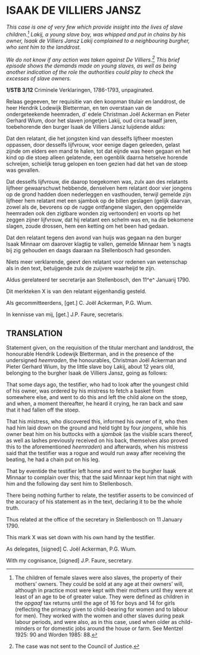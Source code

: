 # ISAAK DE VILLIERS JANSZ

*This case is one of very few which provide insight into the lives of slave children.[^1] Lakij, a young slave boy, was whipped and put in chains by his owner, Isaak de Villiers Jansz Lakij complained to a neighbouring burgher, who sent him to the landdrost.*

*We do not know if any action was taken against De Villiers.[^2] This brief episode shows the demands made on young slaves, as well as being another indication of the role the authorities could play to check the excesses of slave owners.*

**1/STB 3/12** Criminele Verklaringen, 1786-1793, unpaginated.

Relaas gegeeven, ter requisitie van den koopman titulair en landdrost, de heer Hendrik Lodewijk Bletterman, en ten overstaan van de ondergeteekende heemraden, d’ edele Christman Joël Ackerman en Pieter Gerhard Wium, door het slaven jongetjen Lakij, oud circa twaalf jaren, toebehorende den burger Isaak de Villiers Jansz luijdende aldus:

Dat den relatant, die het jongsten kind van desselfs lijfheer moesten oppassen, door desselfs lijfvrouw, voor eenige dagen geleeden, gelast zijnde om elders een mand te halen, tot dat eijnde was heen gegaan en het kind op die stoep alleen gelatende, een ogenblik daarna hetselve horende schreijen, schielijk terug gelopen en toen gezien had dat het van de stoep was gevallen.

Dat desselfs lijfvrouw, die daarop toegekomen was, zulx aan des relatants lijfheer gewaarschuwt hebbende, denselven hem relatant door vier jongens op de grond hadden doen nederleggen en vasthouden, terwijl gemelde zijn lijfheer hem relatant met een sjambok op de billen geslagen (gelijk daarvan, zowel als de, bevorens op de rugge ontfangene slagen, den opgemelde heemraden ook den zigtbare wonden zig vertoonden) en voorts op het zeggen zijner lijfvrouw, dat hij relatant een schelm was en, na die bekomene slagen, zoude drossen, hem een ketting om het been had gedaan.

Dat den relatant tegens den avond van huijs was gegaan na den burger Isaak Minnaar om daarover klagtig te vallen, gemelde Minnaar hem ’s nagts bij zig gehouden en daags daaraan na Stellenbosch had gesonden.

Niets meer verklarende, geevt den relatant voor redenen van wetenschap als in den text, betuijgende zulx de zuijvere waarheijd te zijn.

Aldus gerelateerd ter secretarije aan Stellenbosch, den 11^e^ Januarij 1790.

Dit merkteken X is van den relatant eijgenhandig gesteld.

Als gecommitteerdens, \[get.\] C. Joël Ackerman, P.G. Wium.

In kennisse van mij, \[get.\] J.P. Faure, secretaris.

## TRANSLATION

Statement given, on the requisition of the titular merchant and landdrost, the honourable Hendrik Lodewijk Bletterman, and in the presence of the undersigned *heemraden*, the honourables, Christman Joël Ackerman and Pieter Gerhard Wium, by the little slave boy Lakij, about 12 years old, belonging to the burgher Isaak de Villiers Jansz, going as follows:

That some days ago, the testifier, who had to look after the youngest child of his owner, was ordered by his mistress to fetch a basket from somewhere else, and went to do this and left the child alone on the stoep, and when, a moment thereafter, he heard it crying, he ran back and saw that it had fallen off the stoep.

That his mistress, who discovered this, informed his owner of it, who then had him laid down on the ground and held tight by four *jongens*, while his owner beat him on his buttocks with a *sjambok* (as the visible scars thereof, as well as lashes previously received on his back, themselves also proved this to the aforementioned *heemraden*) and afterwards, when his mistress said that the testifier was a rogue and would run away after receiving the beating, he had a chain put on his leg.

That by eventide the testifier left home and went to the burgher Isaak Minnaar to complain over this; that the said Minnaar kept him that night with him and the following day sent him to Stellenbosch.

There being nothing further to relate, the testifier asserts to be convinced of the accuracy of his statement as in the text, declaring it to be the whole truth.

Thus related at the office of the secretary in Stellenbosch on 11 January 1790.

This mark X was set down with his own hand by the testifier.

As delegates, \[signed\] C. Joël Ackerman, P.G. Wium.

With my cognisance, \[signed\] J.P. Faure, secretary.

[^1]: The children of female slaves were also slaves, the property of their mothers’ owners. They could be sold at any age at their owners’ will, although in practice most were kept with their mothers until they were at least of an age to be of greater value. They were defined as children in the *opgaaf* tax returns until the age of 16 for boys and 14 for girls (reflecting the primacy given to child-bearing for women and to labour for men). They worked with the women and other slaves during peak labour periods, and were also, as in this case, used when older as child-minders or for domestic jobs around the house or farm. See Mentzel 1925: 90 and Worden 1985: 88.

[^2]: The case was not sent to the Council of Justice.